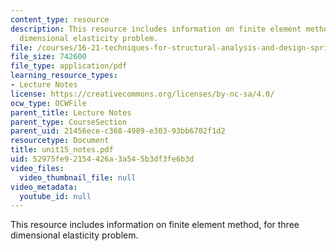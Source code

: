 ```yaml
---
content_type: resource
description: This resource includes information on finite element method, for three
  dimensional elasticity problem.
file: /courses/16-21-techniques-for-structural-analysis-and-design-spring-2005/52975fe92154426a3a545b3df3fe6b3d_unit15_notes.pdf
file_size: 742600
file_type: application/pdf
learning_resource_types:
- Lecture Notes
license: https://creativecommons.org/licenses/by-nc-sa/4.0/
ocw_type: OCWFile
parent_title: Lecture Notes
parent_type: CourseSection
parent_uid: 21456ece-c368-4989-e303-93bb6702f1d2
resourcetype: Document
title: unit15_notes.pdf
uid: 52975fe9-2154-426a-3a54-5b3df3fe6b3d
video_files:
  video_thumbnail_file: null
video_metadata:
  youtube_id: null
---
```

This resource includes information on finite element method, for three dimensional elasticity problem.